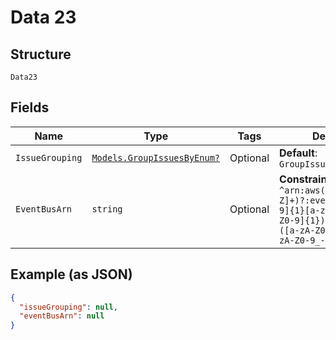 
# Data 23

## Structure

`Data23`

## Fields

| Name | Type | Tags | Description |
|  --- | --- | --- | --- |
| `IssueGrouping` | [`Models.GroupIssuesByEnum?`](../../doc/models/group-issues-by-enum.md) | Optional | **Default**: `GroupIssuesByEnum.Events` |
| `EventBusArn` | `string` | Optional | **Constraints**: *Pattern*: `^arn:aws(-[a-zA-Z]+)?:events:([a-zA-Z0-9]{1}[a-zA-Z0-9-]+[a-zA-Z0-9]{1}):([0-9]{12}):([a-zA-Z0-9_-]+)([/:][a-zA-Z0-9_-]+)?$` |

## Example (as JSON)

```json
{
  "issueGrouping": null,
  "eventBusArn": null
}
```

